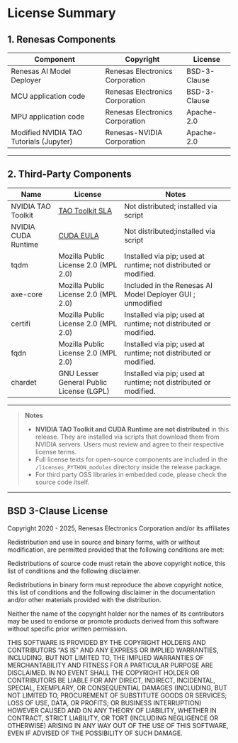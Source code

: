 # License Summary

## 1. Renesas Components

| Component                                 | Copyright                      | License        |
|-------------------------------------------|--------------------------------|----------------|
| Renesas AI Model Deployer                 | Renesas Electronics Corporation | BSD-3-Clause   |
| MCU application code                      | Renesas Electronics Corporation | BSD-3-Clause   |
| MPU application code                      | Renesas Electronics Corporation | Apache-2.0     |
| Modified NVIDIA TAO Tutorials (Jupyter)   | Renesas-NVIDIA Corporation      | Apache-2.0     |

---

## 2. Third-Party Components

| Name                  | License                                                                 | Notes                                  |
|-----------------------|-------------------------------------------------------------------------|----------------------------------------|
| NVIDIA TAO Toolkit     | [TAO Toolkit SLA](https://developer.nvidia.com/tao-toolkit-license) | Not distributed; installed via script |
| NVIDIA CUDA Runtime    | [CUDA EULA](https://docs.nvidia.com/cuda/eula/index.html)       | Not distributed;installed via script  |
| tqdm                  | Mozilla Public License 2.0 (MPL 2.0)                                   | Installed via pip; used at runtime; not distributed or modified. |
| axe-core              | Mozilla Public License 2.0 (MPL 2.0)                                   |  Included in the Renesas AI Model Deployer GUI ; unmodified |
| certifi               | Mozilla Public License 2.0 (MPL 2.0)                                   |  Installed via pip; used at runtime; not distributed or modified.|
| fqdn                  | Mozilla Public License 2.0 (MPL 2.0)                                   | Installed via pip; used at runtime; not distributed or modified. |
| chardet               | GNU Lesser General Public License (LGPL)                               | Installed via pip; used at runtime; not distributed or modified. |

---

> **Notes**
>
>- **NVIDIA TAO Toolkit and CUDA Runtime are not distributed** in this release. They are installed via scripts that download them from NVIDIA servers. Users must review and agree to their respective license terms.
>- Full license texts for open-source components are included in the `/licenses_PYTHON_modules` directory inside the release package.
>- For third party OSS libraries in embedded code, please check the source code itself.

---

## BSD 3-Clause License

Copyright 2020 - 2025, Renesas Electronics Corporation and/or its affiliates

Redistribution and use in source and binary forms, with or without modification, are permitted provided that the following conditions are met:

Redistributions of source code must retain the above copyright notice, this list of conditions and the following disclaimer.

Redistributions in binary form must reproduce the above copyright notice, this list of conditions and the following disclaimer in the documentation and/or other materials provided with the distribution.

Neither the name of the copyright holder nor the names of its contributors may be used to endorse or promote products derived from this software without specific prior written permission.

THIS SOFTWARE IS PROVIDED BY THE COPYRIGHT HOLDERS AND CONTRIBUTORS “AS IS” AND ANY EXPRESS OR IMPLIED WARRANTIES, INCLUDING, BUT NOT LIMITED TO, THE IMPLIED WARRANTIES OF MERCHANTABILITY AND FITNESS FOR A PARTICULAR PURPOSE ARE DISCLAIMED. IN NO EVENT SHALL THE COPYRIGHT HOLDER OR CONTRIBUTORS BE LIABLE FOR ANY DIRECT, INDIRECT, INCIDENTAL, SPECIAL, EXEMPLARY, OR CONSEQUENTIAL DAMAGES (INCLUDING, BUT NOT LIMITED TO, PROCUREMENT OF SUBSTITUTE GOODS OR SERVICES; LOSS OF USE, DATA, OR PROFITS; OR BUSINESS INTERRUPTION) HOWEVER CAUSED AND ON ANY THEORY OF LIABILITY, WHETHER IN CONTRACT, STRICT LIABILITY, OR TORT (INCLUDING NEGLIGENCE OR OTHERWISE) ARISING IN ANY WAY OUT OF THE USE OF THIS SOFTWARE, EVEN IF ADVISED OF THE POSSIBILITY OF SUCH DAMAGE.




